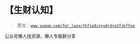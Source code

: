 # 【生财认知】

> 原文：[`www.yuque.com/for_lazy/thfiu8/zyudrdcg1fzkffsq`](https://www.yuque.com/for_lazy/thfiu8/zyudrdcg1fzkffsq)

<ne-p id="u7a5fc4b2" data-lake-id="u7a5fc4b2"><ne-text id="u72508f6e">公众号懒人找资源，懒人专属群分享</ne-text></ne-p>